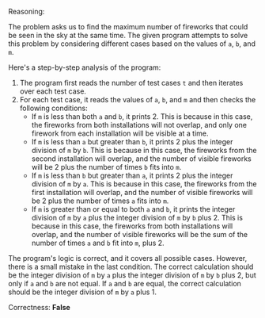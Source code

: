 Reasoning:

The problem asks us to find the maximum number of fireworks that could be seen in the sky at the same time. The given program attempts to solve this problem by considering different cases based on the values of `a`, `b`, and `m`.

Here's a step-by-step analysis of the program:

1. The program first reads the number of test cases `t` and then iterates over each test case.
2. For each test case, it reads the values of `a`, `b`, and `m` and then checks the following conditions:
   - If `m` is less than both `a` and `b`, it prints 2. This is because in this case, the fireworks from both installations will not overlap, and only one firework from each installation will be visible at a time.
   - If `m` is less than `a` but greater than `b`, it prints 2 plus the integer division of `m` by `b`. This is because in this case, the fireworks from the second installation will overlap, and the number of visible fireworks will be 2 plus the number of times `b` fits into `m`.
   - If `m` is less than `b` but greater than `a`, it prints 2 plus the integer division of `m` by `a`. This is because in this case, the fireworks from the first installation will overlap, and the number of visible fireworks will be 2 plus the number of times `a` fits into `m`.
   - If `m` is greater than or equal to both `a` and `b`, it prints the integer division of `m` by `a` plus the integer division of `m` by `b` plus 2. This is because in this case, the fireworks from both installations will overlap, and the number of visible fireworks will be the sum of the number of times `a` and `b` fit into `m`, plus 2.

The program's logic is correct, and it covers all possible cases. However, there is a small mistake in the last condition. The correct calculation should be the integer division of `m` by `a` plus the integer division of `m` by `b` plus 2, but only if `a` and `b` are not equal. If `a` and `b` are equal, the correct calculation should be the integer division of `m` by `a` plus 1.

Correctness: **False**